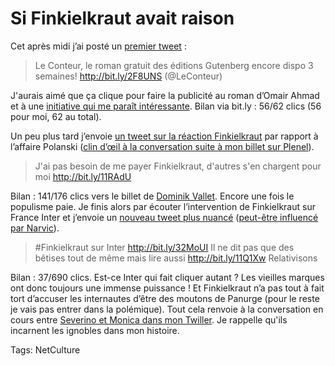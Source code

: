 # Si Finkielkraut avait raison

Cet après midi j’ai posté un [premier tweet](http://twitter.com/crouzet/statuses/4732838269) :

> Le Conteur, le roman gratuit des éditions Gutenberg encore dispo 3 semaines! <http://bit.ly/2F8UNS> (@LeConteur)

J'aurais aimé que ça clique pour faire la publicité au roman d’Omair Ahmad et à une [initiative qui me paraît intéressante](http://blog.tcrouzet.com/2009/09/24/un-nouveau-roman-free-pas-free-en-france/). Bilan via bit.ly : 56/62 clics (56 pour moi, 62 au total).<span id="more-11098"></span>

Un peu plus tard j’envoie [un tweet sur la réaction Finkielkraut](http://twitter.com/crouzet/statuses/4738064248) par rapport à l’affaire Polanski ([clin d’œil à la conversation suite à mon billet sur Plenel](http://blog.tcrouzet.com/2009/10/06/dans-la-serie-les-retrogrades-edwy-plenel/)).

> J'ai pas besoin de me payer Finkielkraut, d'autres s'en chargent pour moi <http://bit.ly/11RAdU>

Bilan : 141/176 clics vers le billet de [Dominik Vallet](http://dominikvallet.over-blog.com/article-finkelkraut---c-est-la-faute-aux-internautes---37221907.html). Encore une fois le populisme paie. Je finis alors par écouter l’intervention de Finkielkraut sur France Inter et j’envoie un [nouveau tweet plus nuancé](http://twitter.com/crouzet/statuses/4739131887) ([peut-être influencé par Narvic](http://narvic.fr/2009/10/alain-finkielkraut-quande-les-lyncheurs-vont-dessouler/)).

> \#Finkielkraut sur Inter <http://bit.ly/32MoUI> Il ne dit pas que des bêtises tout de même mais lire aussi <http://bit.ly/11Q1Xw> Relativisons

Bilan : 37/690 clics. Est-ce Inter qui fait cliquer autant ? Les vieilles marques ont donc toujours une immense puissance ! Et Finkielkraut n’a pas tout à fait tort d’accuser les internautes d’être des moutons de Panurge (pour le reste je vais pas entrer dans la polémique). Tout cela renvoie à la conversation en cours entre [Severino et Monica dans mon Twiller](http://twiller.tcrouzet.com/chapitre-50/). Je rappelle qu'ils incarnent les ignobles dans mon histoire.

Tags: NetCulture